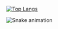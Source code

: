 [![Top Langs](https://github-readme-stats.vercel.app/api/top-langs/?username=DamiduShalinda&layout=compact&theme=vision-friendly-dark)](https://github.com/anuraghazra/github-readme-stats)

![Snake animation](https://github.com/DamiduShalinda/DamiduShalinda/blob/output/github-contribution-grid-snake.svg)
